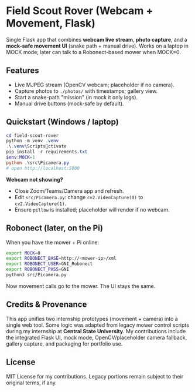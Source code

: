 # Field Scout Rover (Webcam + Movement, Flask)

Single Flask app that combines **webcam live stream**, **photo capture**, and a **mock-safe movement UI** (snake path + manual drive). Works on a laptop in MOCK mode; later can talk to a Robonect-based mower when MOCK=0.

## Features
- Live MJPEG stream (OpenCV webcam; placeholder if no camera).
- Capture photos to `./photos/` with timestamps; gallery view.
- Start a snake-path "mission" (in mock it only logs).
- Manual drive buttons (mock-safe by default).

## Quickstart (Windows / laptop)
```powershell
cd field-scout-rover
python -m venv .venv
.\.venv\Scriptsctivate
pip install -r requirements.txt
$env:MOCK=1
python .\src\Picamera.py
# open http://localhost:5000
```

**Webcam not showing?**
- Close Zoom/Teams/Camera app and refresh.
- Edit `src/Picamera.py`: change `cv2.VideoCapture(0)` to `cv2.VideoCapture(1)`.
- Ensure `pillow` is installed; placeholder will render if no webcam.

## Robonect (later, on the Pi)
When you have the mower + Pi online:
```bash
export MOCK=0
export ROBONECT_BASE=http://<mower-ip>/xml
export ROBONECT_USER=GNI_Robonect
export ROBONECT_PASS=GNI
python3 src/Picamera.py
```
Now movement calls go to the mower. The UI stays the same.

## Credits & Provenance
This app unifies two internship prototypes (movement + camera) into a single web tool. Some logic was adapted from legacy mower control scripts during my internship at **Central State University**. My contributions include the integrated Flask UI, mock mode, OpenCV/placeholder camera fallback, gallery capture, and packaging for portfolio use.

## License
MIT License for my contributions. Legacy portions remain subject to their original terms, if any.
